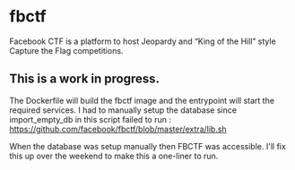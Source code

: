 # fbctf
Facebook CTF is a platform to host Jeopardy and “King of the Hill” style Capture the Flag competitions.

## This is a work in progress.  

The Dockerfile will build the fbctf image and the entrypoint will start the required services.  I had to manually setup the database since import_empty_db in this script failed to run : https://github.com/facebook/fbctf/blob/master/extra/lib.sh

When the database was setup manually then FBCTF was accessible.  I'll fix this up over the weekend to make this a one-liner to run.
